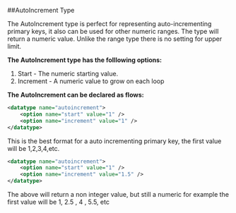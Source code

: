 ##AutoIncrement Type

The AutoIncrement type is perfect for representing auto-incrementing primary keys, it also can be used for other numeric ranges. The type will return a numeric value. Unlike the range type there is no setting for upper limit.

**The AutoIncrement type has the folllowing options:**

1. Start     - The numeric starting value.
2. Increment - A numeric value to grow on each loop

**The AutoIncrement can be declared as flows:**

```xml
<datatype name="autoincrement">
    <option name="start" value="1" />
    <option name="increment" value="1" />
</datatype>
```

This is the best format for a auto incrementing primary key, the first value will be 1,2,3,4,etc.


```xml
<datatype name="autoincrement">
    <option name="start" value="1" />
    <option name="increment" value="1.5" />
</datatype>
```

The above will return a non integer value, but still a numeric for example the first value will be 1, 2.5 , 4 , 5.5, etc

